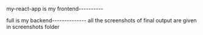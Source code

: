 my-react-app is my frontend----------



full is my backend-------------- 
all the screenshots of final output are given in screenshots folder
